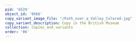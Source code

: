 ```yaml
---
pid: '6529'
object_id: '9566'
copy_variant_image_file: "/Path_over_a_Valley_Colored.jpg"
copy_variant_description: Copy in the British Museum
collection: copies_and_variants
order: '06'
---
```

